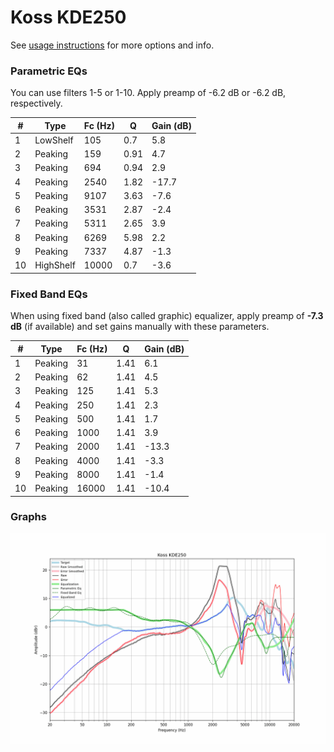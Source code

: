 # Koss KDE250
See [usage instructions](https://github.com/jaakkopasanen/AutoEq#usage) for more options and info.

### Parametric EQs
You can use filters 1-5 or 1-10. Apply preamp of -6.2 dB or -6.2 dB, respectively.

|   # | Type      |   Fc (Hz) |    Q |   Gain (dB) |
|-----|-----------|-----------|------|-------------|
|   1 | LowShelf  |       105 | 0.7  |         5.8 |
|   2 | Peaking   |       159 | 0.91 |         4.7 |
|   3 | Peaking   |       694 | 0.94 |         2.9 |
|   4 | Peaking   |      2540 | 1.82 |       -17.7 |
|   5 | Peaking   |      9107 | 3.63 |        -7.6 |
|   6 | Peaking   |      3531 | 2.87 |        -2.4 |
|   7 | Peaking   |      5311 | 2.65 |         3.9 |
|   8 | Peaking   |      6269 | 5.98 |         2.2 |
|   9 | Peaking   |      7337 | 4.87 |        -1.3 |
|  10 | HighShelf |     10000 | 0.7  |        -3.6 |

### Fixed Band EQs
When using fixed band (also called graphic) equalizer, apply preamp of **-7.3 dB** (if available) and set gains manually with these parameters.

|   # | Type    |   Fc (Hz) |    Q |   Gain (dB) |
|-----|---------|-----------|------|-------------|
|   1 | Peaking |        31 | 1.41 |         6.1 |
|   2 | Peaking |        62 | 1.41 |         4.5 |
|   3 | Peaking |       125 | 1.41 |         5.3 |
|   4 | Peaking |       250 | 1.41 |         2.3 |
|   5 | Peaking |       500 | 1.41 |         1.7 |
|   6 | Peaking |      1000 | 1.41 |         3.9 |
|   7 | Peaking |      2000 | 1.41 |       -13.3 |
|   8 | Peaking |      4000 | 1.41 |        -3.3 |
|   9 | Peaking |      8000 | 1.41 |        -1.4 |
|  10 | Peaking |     16000 | 1.41 |       -10.4 |

### Graphs
![](./Koss%20KDE250.png)
